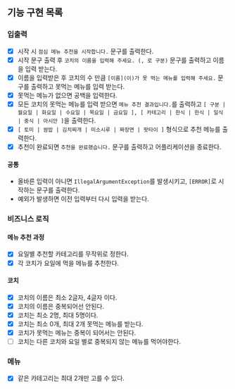 ## 기능 구현 목록

### 입출력

- [x] 시작 시 `점심 메뉴 추천을 시작합니다.` 문구를 출력한다.
- [x] 시작 문구 출력 후 `코치의 이름을 입력해 주세요. (, 로 구분)` 문구를 출력하고 이름을 입력 받는다.
- [x] 이름을 입력받은 후 코치의 수 만큼 `[이름](이)가 못 먹는 메뉴를 입력해 주세요.` 문구를 출력하고 못먹는 메뉴를 입력 받는다.
- [x] 못먹는 메뉴가 없으면 공백을 입력한다.
- [x] 모든 코치의 못먹는 메뉴를 입력 받으면 `메뉴 추천 결과입니다.`를
  출력하고 `[ 구분 | 월요일 | 화요일 | 수요일 | 목요일 | 금요일 ], [ 카테고리 | 한식 | 한식 | 일식 | 중식 | 아시안 ]`을 출력한다.
- [x] `[ 토미 | 쌈밥 | 김치찌개 | 미소시루 | 짜장면 | 팟타이 ]` 형식으로 추천 메뉴를 출력한다.
- [x] 추천이 완료되면 `추천을 완료했습니다.` 문구를 출력하고 어플리케이션을 종료한다.

#### 공통

- 올바른 입력이 아니면 `IllegalArgumentException`를 발생시키고, `[ERROR]`로 시작하는 문구를 출력한다.
- 예외가 발생하면 이전 입력부터 다시 입력을 받는다.

### 비즈니스 로직

#### 메뉴 추천 과정

- [x] 요일별 추천할 카테고리를 무작위로 정한다.
- [x] 각 코치가 요일에 먹을 메뉴를 추천한다.

#### 코치

- [x] 코치의 이름은 최소 2글자, 4글자 이다.
- [x] 코치의 이름은 중복되어선 안된다.
- [x] 코치는 최소 2명, 최대 5명이다.
- [x] 코치는 최소 0개, 최대 2개 못먹는 메뉴를 받는다.
- [x] 코치가 못먹는 메뉴는 중복이 되어서는 안된다.
- [ ] 코치는 다른 코치와 요일 별로 중복되지 않는 메뉴를 먹어야한다.

### 메뉴

- [x] 같은 카테고리는 최대 2개만 고를 수 있다.